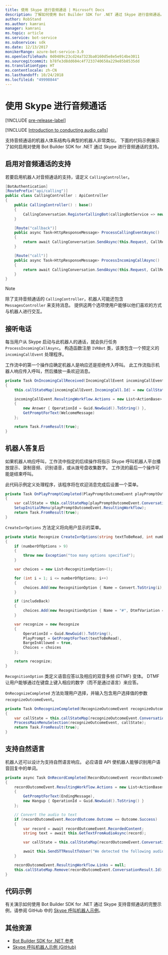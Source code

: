 ```yaml
---
title: 使用 Skype 进行音频通话 | Microsoft Docs
description: 了解如何使用 Bot Builder SDK for .NET 通过 Skype 进行音频通话。
author: RobStand
ms.author: kamrani
manager: kamrani
ms.topic: article
ms.service: bot-service
ms.subservice: sdk
ms.date: 12/13/2017
monikerRange: azure-bot-service-3.0
ms.openlocfilehash: 0d0489c23cd24a7323ba0160d5e8e5e914be3011
ms.sourcegitcommit: b78fe3d8dd604c4f7233740658a229e85b8535dd
ms.translationtype: HT
ms.contentlocale: zh-CN
ms.lasthandoff: 10/24/2018
ms.locfileid: "49998844"
---
```

# <a name="conduct-audio-calls-with-skype"></a>使用 Skype 进行音频通话

[!INCLUDE [pre-release-label](../includes/pre-release-label-v3.md)]

[!INCLUDE [Introduction to conducting audio calls](../includes/snippet-audio-call-intro.md)]

支持音频通话的机器人体系结构与典型的机器人非常类似。 下面的代码示例展示了如何启用对使用 Bot Builder SDK for .NET 通过 Skype 进行音频通话的支持。 

## <a name="enable-support-for-audio-calls"></a>启用对音频通话的支持

若要启用机器人对音频通话的支持，请定义 `CallingController`。

```cs
[BotAuthentication]
[RoutePrefix("api/calling")]
public class CallingController : ApiController
{
    public CallingController() : base()
    {
        CallingConversation.RegisterCallingBot(callingBotService => new IVRBot(callingBotService));
    }

    [Route("callback")]
    public async Task<HttpResponseMessage> ProcessCallingEventAsync()
    {
        return await CallingConversation.SendAsync(this.Request, CallRequestType.CallingEvent);
    }

    [Route("call")]
    public async Task<HttpResponseMessage> ProcessIncomingCallAsync()
    {
        return await CallingConversation.SendAsync(this.Request, CallRequestType.IncomingCall);
    }
}
```

> [!NOTE]
> 除了支持音频通话的 `CallingController`，机器人可能还包含 `MessagesController` 来支持消息。 提供这两个选项使用户能够以他们喜欢的方式与机器人进行交互。 <!-- docs on MessagesController are where? -->

##  <a name="answer-the-call"></a>接听电话

每当用户从 Skype 启动与此机器人的通话，就会执行任务 `ProcessIncomingCallAsync`。
构造函数注册 `IVRBot` 类，该类包含一个预定义的 `incomingCallEvent` 处理程序。

工作流中的第一个操作应确定机器人是响应还是拒绝传入呼叫。 此工作流指示机器人响应传入呼叫，然后播放一条欢迎消息。 

```cs
private Task OnIncomingCallReceived(IncomingCallEvent incomingCallEvent)
{
    this.callStateMap[incomingCallEvent.IncomingCall.Id] = new CallState(incomingCallEvent.IncomingCall.Participants);

    incomingCallEvent.ResultingWorkflow.Actions = new List<ActionBase>
    {
        new Answer { OperationId = Guid.NewGuid().ToString() },
        GetPromptForText(WelcomeMessage)
    };

    return Task.FromResult(true);
}
```

## <a name="after-the-bot-answers"></a>机器人答复后

如果机器人响应呼叫，工作流中指定的后续操作将指示 Skype 呼叫机器人平台播放提示、录制音频、识别语音，或从拨号盘收集数字。 工作流的最后一个操作可能是结束呼叫。 

此代码示例定义处理程序，该程序将在欢迎消息完成后设置一个菜单。

```cs
private Task OnPlayPromptCompleted(PlayPromptOutcomeEvent playPromptOutcomeEvent)
{
    var callState = this.callStateMap[playPromptOutcomeEvent.ConversationResult.Id];
    SetupInitialMenu(playPromptOutcomeEvent.ResultingWorkflow);
    return Task.FromResult(true);
}
```

`CreateIvrOptions` 方法定义将向用户显示的菜单。

```cs
private static Recognize CreateIvrOptions(string textToBeRead, int numberOfOptions, bool includeBack)
{
    if (numberOfOptions > 9)
    {
        throw new Exception("too many options specified");
    }

    var choices = new List<RecognitionOption>();

    for (int i = 1; i <= numberOfOptions; i++)
    {
        choices.Add(new RecognitionOption { Name = Convert.ToString(i), DtmfVariation = (char)('0' + i) });
    }

    if (includeBack)
    {
        choices.Add(new RecognitionOption { Name = "#", DtmfVariation = '#' });
    }

    var recognize = new Recognize
    {
        OperationId = Guid.NewGuid().ToString(),
        PlayPrompt = GetPromptForText(textToBeRead),
        BargeInAllowed = true,
        Choices = choices
    };

    return recognize;
}
```

`RecognitionOption` 类定义语音应答以及相应的双音多频 (DTMF) 变体。 DTMF 让用户能够通过在键盘上键入相应的数字（而不是通过语言）来应答。

`OnRecognizeCompleted` 方法处理用户选择，并输入包含用户选择值的参数 `recognizeOutcomeEvent`。

```cs
private Task OnRecognizeCompleted(RecognizeOutcomeEvent recognizeOutcomeEvent)
{
    var callState = this.callStateMap[recognizeOutcomeEvent.ConversationResult.Id];
    ProcessMainMenuSelection(recognizeOutcomeEvent, callState);
    return Task.FromResult(true);
}
```

## <a name="support-natural-language"></a>支持自然语言
机器人还可以设计为支持自然语言响应。 必应语音 API 使机器人能够识别用户语音回复中的单词。

```cs
private async Task OnRecordCompleted(RecordOutcomeEvent recordOutcomeEvent)
{
    recordOutcomeEvent.ResultingWorkflow.Actions = new List<ActionBase>
    {
        GetPromptForText(EndingMessage),
        new Hangup { OperationId = Guid.NewGuid().ToString() }
    };

    // Convert the audio to text
    if (recordOutcomeEvent.RecordOutcome.Outcome == Outcome.Success)
    {
        var record = await recordOutcomeEvent.RecordedContent;
        string text = await this.GetTextFromAudioAsync(record);

        var callState = this.callStateMap[recordOutcomeEvent.ConversationResult.Id];

        await this.SendSTTResultToUser("We detected the following audio: " + text, callState.Participants);
    }

    recordOutcomeEvent.ResultingWorkflow.Links = null;
    this.callStateMap.Remove(recordOutcomeEvent.ConversationResult.Id);
}
```

## <a name="sample-code"></a>代码示例

有关演示如何使用 Bot Builder SDK for .NET 通过 Skype 支持音频通话的完整示例，请参阅 GitHub 中的 <a href="https://github.com/Microsoft/BotBuilder-Samples/tree/master/CSharp/skype-CallingBot" target="_blank">Skype 呼叫机器人示例</a>。

## <a name="additional-resources"></a>其他资源

- <a href="/dotnet/api/?view=botbuilder-3.11.0" target="_blank">Bot Builder SDK for .NET 参考</a>
- <a href="https://github.com/Microsoft/BotBuilder-Samples/tree/master/CSharp/skype-CallingBot" target="_blank">Skype 呼叫机器人示例 (GitHub)</a>
